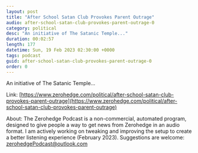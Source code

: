 ```yaml
---
layout: post
title: "After School Satan Club Provokes Parent Outrage"
audio: after-school-satan-club-provokes-parent-outrage-0
category: political
desc: "An initiative of The Satanic Temple..."
duration: 00:02:57
length: 177
datetime: Sun, 19 Feb 2023 02:30:00 +0000
tags: podcast
guid: after-school-satan-club-provokes-parent-outrage-0
order: 0
---
```

An initiative of The Satanic Temple...

Link: [https://www.zerohedge.com/political/after-school-satan-club-provokes-parent-outrage](https://www.zerohedge.com/political/after-school-satan-club-provokes-parent-outrage)

About: The Zerohedge Podcast is a non-commercial, automated program, designed to give people a way to get news from Zerohedge in an audio format.  I am actively working on tweaking and improving the setup to create a better listening experience (February 2023).  Suggestions are welcome: [zerohedgePodcast@outlook.com](mailto:zerohedgePodcast@outlook.com)